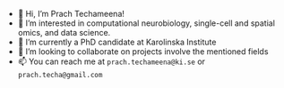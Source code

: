 - 👋 Hi, I’m Prach Techameena!
- 👀 I’m interested in computational neurobiology, single-cell and spatial omics, and data science.
- 🌱 I’m currently a PhD candidate at Karolinska Institute
- 💞️ I’m looking to collaborate on projects involve the mentioned fields
- 📫 You can reach me at `prach.techameena@ki.se` or `prach.techa@gmail.com`

<!---
prachsk/prachsk is a ✨ special ✨ repository because its `README.md` (this file) appears on your GitHub profile.
You can click the Preview link to take a look at your changes.
--->
